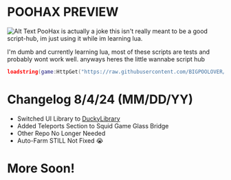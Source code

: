 # POOHAX PREVIEW
![Alt Text](https://github.com/hezzexx/Actually-PooHax/blob/main/ezgif-5-3ecb25d6a7.gif)
PooHax is actually a joke this isn't really meant to be a good script-hub, im just using it while im learning lua.

I'm dumb and currently learning lua, most of these scripts are tests and probably wont work well.
anyways heres the little wannabe script hub
```lua
loadstring(game:HttpGet("https://raw.githubusercontent.com/BIGPOOLOVER/PooHax/main/loader.lua",true))()
```
# Changelog 8/4/24 (MM/DD/YY)
- Switched UI Library to [DuckyLibrary](https://github.com/bruvzz/ducklibrary/tree/main)
- Added Teleports Section to Squid Game Glass Bridge
- Other Repo No Longer Needed
- Auto-Farm STILL Not Fixed :sob:
# More Soon!
